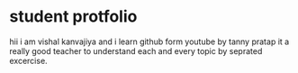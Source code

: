 # student protfolio

hii i am vishal kanvajiya and i learn github form youtube by tanny pratap it a really good teacher to understand each and every topic by seprated excercise.